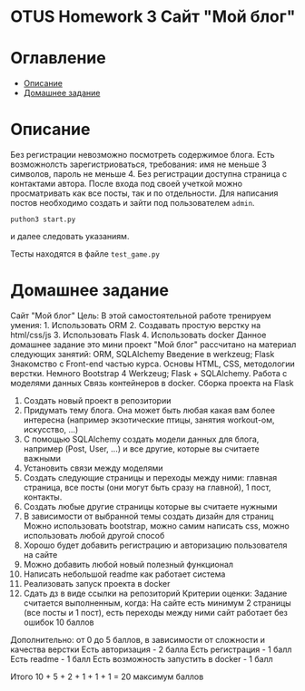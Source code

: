 OTUS Homework 3 Сайт "Мой блог"
===========================

# Оглавление

- [Описание](#guide)
- [Домашнее задание](#homework)

# Описание

Без регистрации невозможно посмотреть содержимое блога. Есть возможнолсть зарегистриоваться, требования: имя не меньше 3 символов, пароль не меньше 4.
Без регистрации доступна страница с контактами автора. После входа под своей учеткой можно просматривать как все посты, так и по отдельности.
Для написания постов необходимо создать и зайти под пользователем `admin`.
```
puthon3 start.py
```
и далее следовать указаниям.

Тесты находятся в файле `test_game.py`

# Домашнее задание

Сайт "Мой блог"
Цель: В этой самостоятельной работе тренируем умения: 1. Использовать ORM 2. Создавать простую верстку на html/css/js 3. Использовать Flask 4. Использовать docker
Данное домашнее задание это мини проект "Мой блог" рассчитано на материал следующих занятий:
ORM, SQLAlchemy
Введение в werkzeug; Flask
Знакомство с Front-end частью курса. Основы HTML, CSS, методологии верстки. Немного Bootstrap 4
Werkzeug; Flask + SQLAlchemy. Работа с моделями данных
Связь контейнеров в docker. Сборка проекта на Flask

1. Создать новый проект в репозитории
2. Придумать тему блога. Она может быть любая какая вам более интересна (например экзотические птицы, занятия workout-ом, искусство, ...)
3. С помощью SQLAlchemy создать модели данных для блога, например (Post, User, ...) и все другие, которые вы считаете важными
4. Установить связи между моделями
5. Создать следующие страницы и переходы между ними: главная страница, все посты (они могут быть сразу на главной), 1 пост, контакты.
6. Создать любые другие страницы которые вы считаете нужными
7. В зависимости от выбранной темы создать дизайн для страниц
Можно использовать bootstrap, можно самим написать css, можно использовать любой другой способ
8. Хорошо будет добавить регистрацию и авторизацию пользователя на сайте
9. Можно добавить любой новый полезный функционал
10. Написать небольшой readme как работает система
11. Реализовать запуск проекта в docker
12. Сдать дз в виде ссылки на репозиторий
Критерии оценки: Задание считается выполненным, когда:
На сайте есть минимум 2 страницы (все посты и 1 пост), есть переходы между ними сайт работает без ошибок
10 баллов

Дополнительно:
от 0 до 5 баллов, в зависимости от сложности и качества верстки
Есть авторизация - 2 балла
Есть регистрация - 1 балл
Есть readme - 1 балл
Есть возможность запустить в docker - 1 балл


Итого 10 + 5 + 2 + 1 + 1 + 1 = 20 максимум баллов
